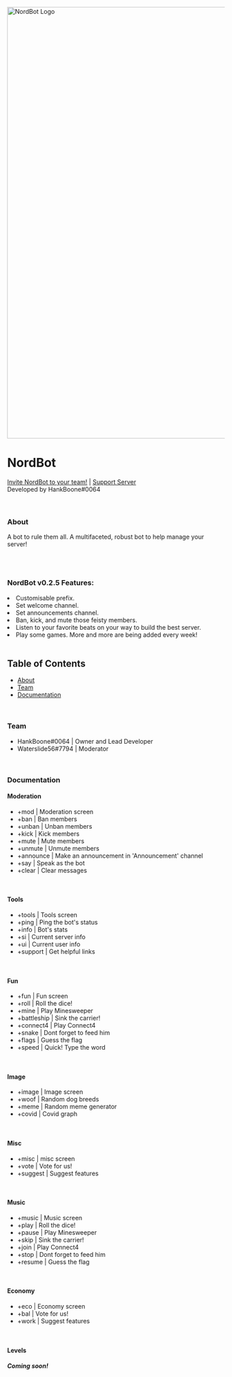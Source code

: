 <img src="https://cdn.discordapp.com/attachments/793945559647649802/800624648877899856/NordBotBanner.png" width="1000px" alt="NordBot Logo"><h1>NordBot</h1>

<a href='https://discord.com/oauth2/authorize?client_id=794099208411283457&scope=bot&permissions=1946152543'>Invite NordBot to your team!</a> | 
<a href='https://discord.gg/mmbGNPUtAk'>Support Server</a>
<br>Developed by HankBoone#0064
<br></br>
<br>
<h3>About</h3>
<p>A bot to rule them all. A multifaceted, robust bot to help manage your server!</p>
<br>

<br>
<h3>NordBot v0.2.5 Features:</h3>
<li>Customisable prefix.</li>
<li>Set welcome channel.</li>
<li>Set announcements channel.</li>
<li>Ban, kick, and mute those feisty members.</li>
<li>Listen to your favorite beats on your way to build the best server.</li>
<li>Play some games. More and more are being added every week!</li>

<br>
<h2>Table of Contents</h2>
<ul>
  <li><a href="https://github.com/HankBoone/nordbot.xyz#About">About</a></li>
  <li><a href="https://github.com/HankBoone/nordbot.xyz#Team">Team</a></li>
  <li><a href="https://github.com/HankBoone/nordbot.xyz#Documentation">Documentation</a></li>
</ul>


<br>
<h3>Team</h3>
<ul>
  <li>HankBoone#0064  |  Owner and Lead Developer</li>
  <li>Waterslide56#7794  |  Moderator</li>
  </ul>

<br>
<h3>Documentation</h3>
<h4>Moderation</h4>
<ul>
  <li>+mod  |  Moderation screen</li>
  <li>+ban  |  Ban members</li>
  <li>+unban  |  Unban members</li>
  <li>+kick  |  Kick members</li>
  <li>+mute  |  Mute members</li>
  <li>+unmute  | Unmute members</li>
  <li>+announce  |  Make an announcement in 'Announcement' channel</li>
  <li>+say  |  Speak as the bot</li>
  <li>+clear  |  Clear messages</li>
  </ul>
  
<br>
<h4>Tools</h4>
<ul>
  <li>+tools  |  Tools screen</li>
  <li>+ping  |  Ping the bot's status</li>
  <li>+info  |  Bot's stats</li>
  <li>+si  |  Current server info</li>
  <li>+ui  |  Current user info</li>
  <li>+support  |  Get helpful links</li>
  </ul>
  
<br>
<h4>Fun</h4>
<ul>
  <li>+fun  |  Fun screen</li>
  <li>+roll  |  Roll the dice!</li>
  <li>+mine  |  Play Minesweeper</li>
  <li>+battleship  |  Sink the carrier!</li>
  <li>+connect4  |  Play Connect4</li>
  <li>+snake  |  Dont forget to feed him</li>
  <li>+flags  |  Guess the flag</li>
  <li>+speed  |  Quick! Type the word</li>
  </ul>
  
<br>
<h4>Image</h4>
<ul>
  <li>+image  |  Image screen</li>
  <li>+woof  |  Random dog breeds</li>
  <li>+meme  |  Random meme generator</li>
  <li>+covid  <days>  |  Covid graph</li>
  </ul>
  
<br>
<h4>Misc</h4>
<ul>
  <li>+misc  |  misc screen</li>
  <li>+vote  |  Vote for us!</li>
  <li>+suggest  |  Suggest features</li>
  </ul>

<br>
<h4>Music</h4>
<ul>
  <li>+music  |  Music screen</li>
  <li>+play  |  Roll the dice!</li>
  <li>+pause  |  Play Minesweeper</li>
  <li>+skip  |  Sink the carrier!</li>
  <li>+join  |  Play Connect4</li>
  <li>+stop  |  Dont forget to feed him</li>
  <li>+resume  |  Guess the flag</li>
  </ul>
  
<br>
<h4>Economy</h4>
<ul>
  <li>+eco  |  Economy screen</li>
  <li>+bal  |  Vote for us!</li>
  <li>+work  |  Suggest features</li>
  </ul>
  
<br>
<h4>Levels</h4>
<h5>Coming soon!</h5>
